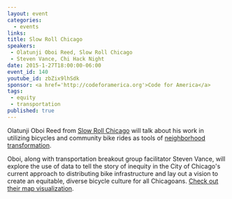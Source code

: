```yaml
---
layout: event
categories: 
  - events
links:
title: Slow Roll Chicago
speakers:
 - Olatunji Oboi Reed, Slow Roll Chicago
 - Steven Vance, Chi Hack Night
date: 2015-1-27T18:00:00-06:00
event_id: 140
youtube_id: zbZix9lhSdk
sponsor: <a href='http://codeforamerica.org'>Code for America</a>
tags: 
 - equity
 - transportation
published: true
---
```


Olatunji Oboi Reed from [Slow Roll Chicago](http://slowrollchicago.org/) will talk about his work in utilizing bicycles and community bike rides as tools of [neighborhood transformation](http://chi.streetsblog.org/2015/01/07/why-i-fight-how-biking-saved-my-life-and-can-benefit-other-black-chicagoans/#more-99814).

Oboi, along with transportation breakout group facilitator Steven Vance, will explore the use of data to tell the story of inequity in the City of Chicago's current approach to distributing bike infrastructure and lay out a vision to create an equitable, diverse bicycle culture for all Chicagoans. [Check out their map visualization](http://www.stevevance.net/slowrollchicago/).